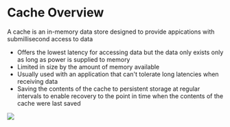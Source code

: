 # Cache Overview

A cache is an in-memory data store designed to provide appications with submillisecond access to data

* Offers the lowest latency for accessing data but the data only exists only as long as power is supplied to memory
* Limited in size by the amount of memory available
* Usually used with an application that can't tolerate long latencies when receiving data
* Saving the contents of the cache to persistent storage at regular intervals to enable recovery to the point in time when the contents of the cache were last saved

![](https://github.com/JonmarCorpuz/SecondBrain/blob/main/Assets/Whitespace.png)
